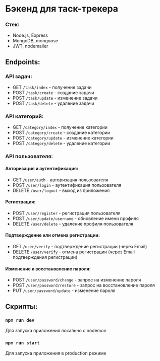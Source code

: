 # Бэкенд для таск-трекера

### Стек: 
* Node.js, Express
* MongoDB, mongoose
* JWT, nodemailer

## Endpoints:
### API задач:
* GET `/task/index` - получение задачи
* POST `/task/create` - создание задачи
* POST `/task/update` - изменение задачи
* POST `/task/delete` - удаление задачи

### API категорий:
* GET `/category/index` - получение категории
* POST `/category/create` - создание категории
* POST `/category/update` - изменение категории
* POST `/category/delete` - удаление категории

### API пользователя:
#### Авторизация и аутентификация:
* GET `/user/auth` - авторизация пользователя
* POST `/user/login` - аутентификация пользователя
* DELETE `/user/logout` - выход из приложения

#### Регистрация:
* POST `/user/register` - регистрация пользователя
* POST `/user/update/username` - обновление имени профиля
* DELETE `/user/delete` - удаление профиля пользователя

#### Подтверждение или отмена регистрации:
* GET `/user/verify` - подтверждение регистрации (через Email)
* DELETE `/user/verify` -  отмена регистрации (через Email подтверждения регистрации)

#### Изменение и восстановление пароля:
* POST `/user/password/change` - запрос на изменение пароля
* POST `/user/password/restore` - запрос на восстановление пароля
* PUT `/user/password/update` - изменение пароля

## Скрипты:
### `npm run dev`
Для запуска приложения локально с nodemon

### `npm run start`
Для запуска приложения в production режиме
